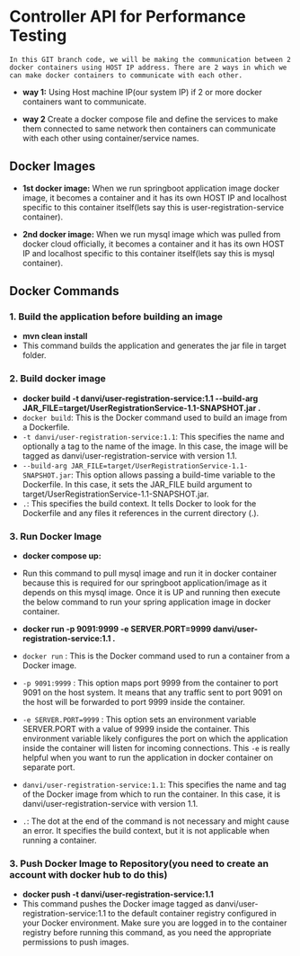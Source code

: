 # Controller API for Performance Testing

`In this GIT branch code, we will be making the communication between 2 docker containers using HOST
IP address. There are 2 ways in which we can make docker containers to communicate with each other.`

- **way 1:** Using Host machine IP(our system IP) if 2 or more docker containers want to communicate.

- **way 2** Create a docker compose file and define the services to make them connected to same network then containers can communicate with each 	other using container/service names.

## Docker Images

- **1st docker image:** When we run springboot application image docker image, it becomes a 
    container and it has its own HOST IP and localhost specific to this container itself(lets 
	say this is user-registration-service container).

- **2nd docker image:** When we run mysql image which was pulled from docker cloud officially, 
	it becomes a container and it has its own HOST IP and localhost specific to this container 
	itself(lets say this is mysql container).


## Docker Commands

### 1. Build the application before building an image

- **mvn clean install**
-	This command builds the application and generates the jar file in target folder.

### 2. Build docker image

- **docker build -t danvi/user-registration-service:1.1 --build-arg JAR_FILE=target/UserRegistrationService-1.1-SNAPSHOT.jar .**
-   `docker build`: This is the Docker command used to build an image from a Dockerfile.
-	`-t danvi/user-registration-service:1.1`: This specifies the name and optionally a tag to the 
	name of the image. In this case, the image will be tagged as danvi/user-registration-service with 
	version 1.1.
-	`--build-arg JAR_FILE=target/UserRegistrationService-1.1-SNAPSHOT.jar`: This option allows 
	passing a build-time variable to the Dockerfile. In this case, it sets the JAR_FILE build argument
	to target/UserRegistrationService-1.1-SNAPSHOT.jar.
-	`.`: This specifies the build context. It tells Docker to look for the Dockerfile and any files 
	it references in the current directory (.).

### 3. Run Docker Image

-	**docker compose up:** 
-	Run this command to pull mysql image and run it in docker container because this is required for our springboot application/image as it depends 	on this mysql image. Once it is UP and running then execute the below command to run your spring application image in docker container.

-	**docker run -p 9091:9999 -e SERVER.PORT=9999 danvi/user-registration-service:1.1 .**
-	`docker run` : This is the Docker command used to run a container from a Docker image.
-	`-p 9091:9999` : This option maps port 9999 from the container to port 9091 on the host system.
	It means that any traffic sent to port 9091 on the host will be forwarded to port 9999 inside 
	the container.
-	`-e SERVER.PORT=9999` : This option sets an environment variable SERVER.PORT with a value of 
	9999 inside the container. This environment variable likely configures the port on which the 
	application inside the container will listen for incoming connections. This `-e` is really helpful
	when you want to run the application in docker container on separate port.
-	`danvi/user-registration-service:1.1`: This specifies the name and tag of the Docker image from
	which to run the container. In this case, it is danvi/user-registration-service with version 
	1.1.
-	`.`: The dot at the end of the command is not necessary and might cause an error. It specifies
	the build context, but it is not applicable when running a container.

### 3. Push Docker Image to Repository(you need to create an account with docker hub to do this)

-	**docker push -t danvi/user-registration-service:1.1**
-	This command pushes the Docker image tagged as danvi/user-registration-service:1.1 to the 
	default container registry configured in your Docker environment. Make sure you are logged in 
	to the container registry before running this command, as you need the appropriate 
	permissions to push images.